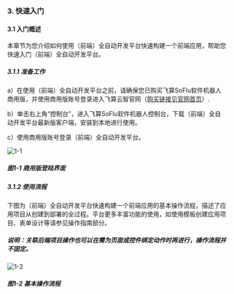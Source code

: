 ### 3. 快速入门

#### 3.1 入门概述

本章节为您介绍如何使用（前端）全自动开发平台快速构建一个前端应用，帮助您快速入门（前端）全自动开发平台。

##### 3.1.1 准备工作

a）在使用（前端）全自动开发平台之前，请确保您已购买飞算SoFlu软件机器人商用版，并使用商用版账号登录进入飞算云智官网（[购买链接见官网首页](https://www.feisuanyz.com/)）.

b）单击右上角“控制台”，进入飞算SoFlu软件机器人控制台，下载（前端）全自动开发平台最新版客户端，安装到本地进行使用。

c）使用商用版账号登录（前端）全自动开发平台。

![1-1](https://www.feisuanyz.com/fspage/ksrm/ksrm_0_1.png)

##### 图1-1 商用版登陆界面

##### 3.1.2 使用流程

下图为（前端）全自动开发平台快速构建一个前端应用的基本操作流程，描述了应用项目从创建到部署的全过程。平台更多丰富功能的使用，如使用模板创建应用项目、表单设计等请参见操作指南部分。

##### 说明：关联后端项目操作也可以在需为页面或控件绑定动作时再进行，操作流程并不固定。

![1-2](https://www.feisuanyz.com/fspage/ksrm/ksrm_0_2.png)

##### 图1-2 基本操作流程

